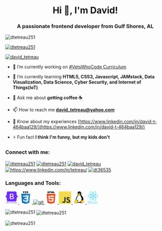 

<h1 align="center">Hi 👋, I'm David!</h1>
<h3 align="center">A passionate frontend developer from Gulf Shores, AL</h3>

<p align="left"> <img src="https://komarev.com/ghpvc/?username=dtetreau251&label=Profile%20views&color=0e75b6&style=flat" alt="dtetreau251" /> </p>

<p align="left"> <a href="https://github.com/ryo-ma/github-profile-trophy"><img src="https://github-profile-trophy.vercel.app/?username=dtetreau251" alt="dtetreau251" /></a> </p>

<p align="left"> <a href="https://twitter.com/david_tetreau" target="blank"><img src="https://img.shields.io/twitter/follow/david_tetreau?logo=twitter&style=for-the-badge" alt="david_tetreau" /></a> </p>

- 🔭 I’m currently working on [#VetsWhoCode Curriculum](https://github.com/Vets-Who-Code/Curriculum)

- 🌱 I’m currently learning **HTML5, CSS3, Javascript, JAMstack, Data Visualization, Data Science, Cyber Security, and Internet of Things(IoT)**

- 💬 Ask me about **getting coffee :coffee:**

- 📫 How to reach me **david_tetreau@yahoo.com**

- 📄 Know about my experiences [https://www.linkedin.com/in/david-t-464baa129/](https://www.linkedin.com/in/david-t-464baa129/)

- ⚡ Fun fact **I think I'm funny, but my kids don't**

<h3 align="left">Connect with me:</h3>
<p align="left">
<a href="https://codepen.io/dtetreau251" target="blank"><img align="center" src="https://cdn.jsdelivr.net/npm/simple-icons@3.0.1/icons/codepen.svg" alt="dtetreau251" height="30" width="40" /></a>
<a href="https://dev.to/dtetreau251" target="blank"><img align="center" src="https://cdn.jsdelivr.net/npm/simple-icons@3.0.1/icons/dev-dot-to.svg" alt="dtetreau251" height="30" width="40" /></a>
<a href="https://twitter.com/david_tetreau" target="blank"><img align="center" src="https://cdn.jsdelivr.net/npm/simple-icons@3.0.1/icons/twitter.svg" alt="david_tetreau" height="30" width="40" /></a>
<a href="https://linkedin.com/in/https://www.linkedin.com/in/tetreau/" target="blank"><img align="center" src="https://cdn.jsdelivr.net/npm/simple-icons@3.0.1/icons/linkedin.svg" alt="https://www.linkedin.com/in/tetreau/" height="30" width="40" /></a>
<a href="https://stackoverflow.com/users/dt36535" target="blank"><img align="center" src="https://cdn.jsdelivr.net/npm/simple-icons@3.0.1/icons/stackoverflow.svg" alt="dt36535" height="30" width="40" /></a>
</p>

<h3 align="left">Languages and Tools:</h3>
<p align="left"> <a href="https://getbootstrap.com" target="_blank"> <img src="https://raw.githubusercontent.com/devicons/devicon/master/icons/bootstrap/bootstrap-plain-wordmark.svg" alt="bootstrap" width="40" height="40"/> </a> <a href="https://www.w3schools.com/css/" target="_blank"> <img src="https://raw.githubusercontent.com/devicons/devicon/master/icons/css3/css3-original-wordmark.svg" alt="css3" width="40" height="40"/> </a> <a href="https://git-scm.com/" target="_blank"> <img src="https://www.vectorlogo.zone/logos/git-scm/git-scm-icon.svg" alt="git" width="40" height="40"/> </a> <a href="https://www.w3.org/html/" target="_blank"> <img src="https://raw.githubusercontent.com/devicons/devicon/master/icons/html5/html5-original-wordmark.svg" alt="html5" width="40" height="40"/> </a> <a href="https://developer.mozilla.org/en-US/docs/Web/JavaScript" target="_blank"> <img src="https://raw.githubusercontent.com/devicons/devicon/master/icons/javascript/javascript-original.svg" alt="javascript" width="40" height="40"/> </a> <a href="https://www.linux.org/" target="_blank"> <img src="https://raw.githubusercontent.com/devicons/devicon/master/icons/linux/linux-original.svg" alt="linux" width="40" height="40"/> </a> <a href="https://reactjs.org/" target="_blank"> <img src="https://raw.githubusercontent.com/devicons/devicon/master/icons/react/react-original-wordmark.svg" alt="react" width="40" height="40"/> </a> </p>

<p><img align="left" src="https://github-readme-stats.vercel.app/api/top-langs?username=dtetreau251&show_icons=true&locale=en&layout=compact" alt="dtetreau251" /></p>

<p>&nbsp;<img align="center" src="https://github-readme-stats.vercel.app/api?username=dtetreau251&show_icons=true&locale=en" alt="dtetreau251" /></p>

<p><img align="center" src="https://github-readme-streak-stats.herokuapp.com/?user=dtetreau251&" alt="dtetreau251" /></p>
